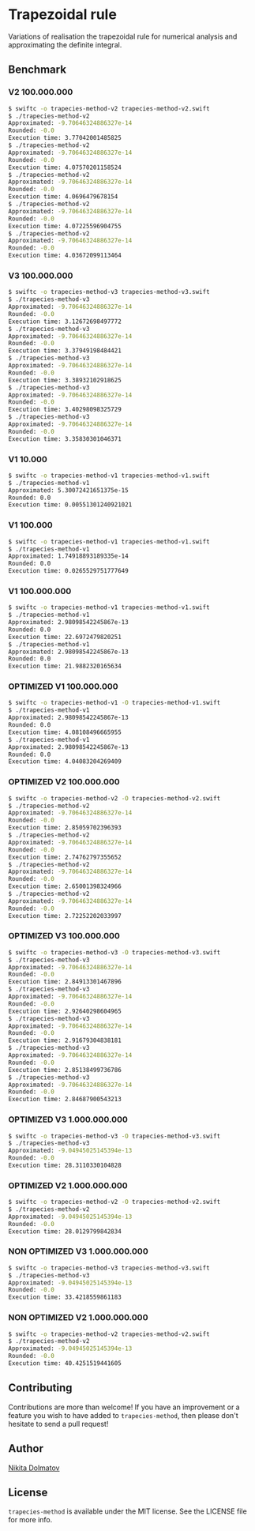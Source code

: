 # Trapezoidal rule
Variations of realisation the trapezoidal rule for numerical analysis and approximating the definite integral.

## Benchmark
### V2 100.000.000
```bash
$ swiftc -o trapecies-method-v2 trapecies-method-v2.swift
$ ./trapecies-method-v2
Approximated: -9.70646324886327e-14
Rounded: -0.0
Execution time: 3.77042001485825
$ ./trapecies-method-v2
Approximated: -9.70646324886327e-14
Rounded: -0.0
Execution time: 4.07570201158524
$ ./trapecies-method-v2
Approximated: -9.70646324886327e-14
Rounded: -0.0
Execution time: 4.0696479678154
$ ./trapecies-method-v2
Approximated: -9.70646324886327e-14
Rounded: -0.0
Execution time: 4.07225596904755
$ ./trapecies-method-v2
Approximated: -9.70646324886327e-14
Rounded: -0.0
Execution time: 4.03672099113464
```

### V3 100.000.000
```bash
$ swiftc -o trapecies-method-v3 trapecies-method-v3.swift
$ ./trapecies-method-v3
Approximated: -9.70646324886327e-14
Rounded: -0.0
Execution time: 3.12672698497772
$ ./trapecies-method-v3
Approximated: -9.70646324886327e-14
Rounded: -0.0
Execution time: 3.37949198484421
$ ./trapecies-method-v3
Approximated: -9.70646324886327e-14
Rounded: -0.0
Execution time: 3.38932102918625
$ ./trapecies-method-v3
Approximated: -9.70646324886327e-14
Rounded: -0.0
Execution time: 3.40298098325729
$ ./trapecies-method-v3
Approximated: -9.70646324886327e-14
Rounded: -0.0
Execution time: 3.35830301046371
```

### V1 10.000
```bash
$ swiftc -o trapecies-method-v1 trapecies-method-v1.swift
$ ./trapecies-method-v1
Approximated: 5.30072421651375e-15
Rounded: 0.0
Execution time: 0.00551301240921021
```

### V1 100.000
```bash
$ swiftc -o trapecies-method-v1 trapecies-method-v1.swift
$ ./trapecies-method-v1
Approximated: 1.74918893189335e-14
Rounded: 0.0
Execution time: 0.0265529751777649
```

### V1 100.000.000
```bash
$ swiftc -o trapecies-method-v1 trapecies-method-v1.swift
$ ./trapecies-method-v1
Approximated: 2.98098542245867e-13
Rounded: 0.0
Execution time: 22.6972479820251
$ ./trapecies-method-v1
Approximated: 2.98098542245867e-13
Rounded: 0.0
Execution time: 21.9882320165634
```

### OPTIMIZED V1 100.000.000
```bash
$ swiftc -o trapecies-method-v1 -O trapecies-method-v1.swift
$ ./trapecies-method-v1
Approximated: 2.98098542245867e-13
Rounded: 0.0
Execution time: 4.08108496665955
$ ./trapecies-method-v1
Approximated: 2.98098542245867e-13
Rounded: 0.0
Execution time: 4.04083204269409
```

### OPTIMIZED V2 100.000.000
```bash
$ swiftc -o trapecies-method-v2 -O trapecies-method-v2.swift
$ ./trapecies-method-v2
Approximated: -9.70646324886327e-14
Rounded: -0.0
Execution time: 2.85059702396393
$ ./trapecies-method-v2
Approximated: -9.70646324886327e-14
Rounded: -0.0
Execution time: 2.74762797355652
$ ./trapecies-method-v2
Approximated: -9.70646324886327e-14
Rounded: -0.0
Execution time: 2.65001398324966
$ ./trapecies-method-v2
Approximated: -9.70646324886327e-14
Rounded: -0.0
Execution time: 2.72252202033997
```

### OPTIMIZED V3 100.000.000
```bash
$ swiftc -o trapecies-method-v3 -O trapecies-method-v3.swift
$ ./trapecies-method-v3
Approximated: -9.70646324886327e-14
Rounded: -0.0
Execution time: 2.84913301467896
$ ./trapecies-method-v3
Approximated: -9.70646324886327e-14
Rounded: -0.0
Execution time: 2.92640298604965
$ ./trapecies-method-v3
Approximated: -9.70646324886327e-14
Rounded: -0.0
Execution time: 2.91679304838181
$ ./trapecies-method-v3
Approximated: -9.70646324886327e-14
Rounded: -0.0
Execution time: 2.85138499736786
$ ./trapecies-method-v3
Approximated: -9.70646324886327e-14
Rounded: -0.0
Execution time: 2.84687900543213
```

### OPTIMIZED V3 1.000.000.000
```bash
$ swiftc -o trapecies-method-v3 -O trapecies-method-v3.swift
$ ./trapecies-method-v3
Approximated: -9.04945025145394e-13
Rounded: -0.0
Execution time: 28.3110330104828
```

### OPTIMIZED V2 1.000.000.000
```bash
$ swiftc -o trapecies-method-v2 -O trapecies-method-v2.swift
$ ./trapecies-method-v2
Approximated: -9.04945025145394e-13
Rounded: -0.0
Execution time: 28.0129799842834
```

### NON OPTIMIZED V3 1.000.000.000
```bash
$ swiftc -o trapecies-method-v3 trapecies-method-v3.swift
$ ./trapecies-method-v3
Approximated: -9.04945025145394e-13
Rounded: -0.0
Execution time: 33.4218559861183
```

### NON OPTIMIZED V2 1.000.000.000
```bash
$ swiftc -o trapecies-method-v2 trapecies-method-v2.swift
$ ./trapecies-method-v2
Approximated: -9.04945025145394e-13
Rounded: -0.0
Execution time: 40.4251519441605
```

## Contributing
Contributions are more than welcome! If you have an improvement or a feature you wish to have added to `trapecies-method`, then please don't hesitate to send a pull request!

## Author
[Nikita Dolmatov](https://github.com/SpektrEG)

## License
`trapecies-method` is available under the MIT license. See the LICENSE file for more info.
